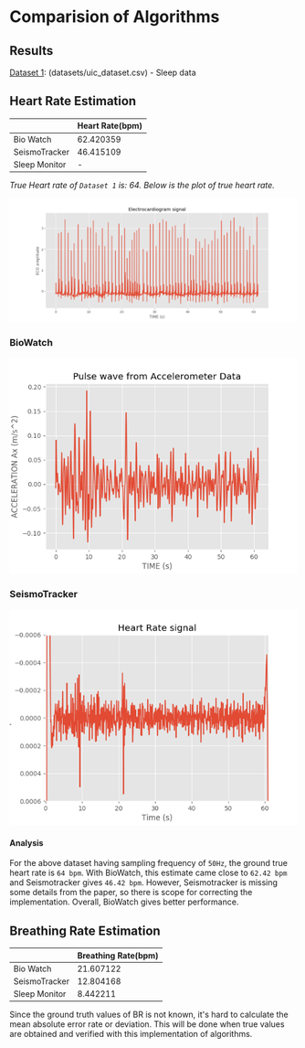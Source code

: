 # Comparision of Algorithms

## Results 

[Dataset 1](https://archive.ics.uci.edu/ml/datasets/MHEALTH+Dataset): (datasets/uic_dataset.csv) - Sleep data

## Heart Rate Estimation

|               | Heart Rate(bpm) |
|---------------|-----------------|
| Bio Watch     | 62.420359       |
| SeismoTracker | 46.415109       |
| Sleep Monitor | -               |

*True Heart rate of `Dataset 1` is: 64. Below is the plot of true heart rate.*

![Ground True Heart Rate](plots/uic_heart_rate.png)

### BioWatch

![Pulse Wave of BioWatch](plots/bio_watch/pulse_wave.png)

### SeismoTracker

![Pulse Wave of SeismoTracker](plots/seismotracker/seismotracker_hr_estimate_ax.png)


#### Analysis

For the above dataset having sampling frequency of `50Hz`, the ground true heart rate is `64 bpm`. With BioWatch, this estimate came close to `62.42 bpm` and Seismotracker gives `46.42 bpm`. However, Seismotracker is missing some details from the paper, so there is scope for correcting the implementation. Overall, BioWatch gives better performance.

## Breathing Rate Estimation

|               | Breathing Rate(bpm) |
|---------------|---------------------|
| Bio Watch     |21.607122            |
| SeismoTracker |12.804168            |
| Sleep Monitor |8.442211             |

Since the ground truth values of BR is not known, it's hard to calculate the mean absolute error rate or deviation. This will be done when true values are obtained and verified with this implementation of algorithms.
